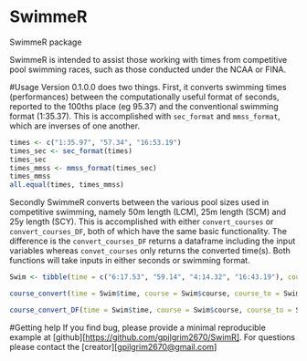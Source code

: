 # SwimmeR
SwimmeR package

SwimmeR is intended to assist those working with times from competitive pool swimming races, such as those conducted under the NCAA or FINA.

#Usage
Version 0.1.0.0 does two things.  First, it converts swimming times (performances) between the computationally useful 
format of seconds, reported to the 100ths place (eg 95.37) and the conventional swimming format (1:35.37).  This is accomplished with `sec_format` and `mmss_format`, which are inverses of one another.

```r
times <- c("1:35.97", "57.34", "16:53.19")
times_sec <- sec_format(times)
times_sec
times_mmss <- mmss_format(times_sec)
times_mmss
all.equal(times, times_mmss)
```

Secondly SwimmeR converts between the various pool sizes used in competitive swimming, namely 50m length (LCM), 25m length (SCM) and 25y length (SCY).  This is accomplished with either `convert_courses` or `convert_courses_DF`, both of which have the same basic functionality.  The difference is the `convert_courses_DF` returns a dataframe including the input variables whereas `convet_courses` only returns the converted time(s).  Both functions will take inputs in either seconds or swimming format.

```r
Swim <- tibble(time = c("6:17.53", "59.14", "4:14.32", "16:43.19"), course = c("LCM", "LCM", "SCY", "SCM"), course_to = c("SCY", "SCY", "SCM", "LCM"), event = c("400 Free", "100 Fly", "400 IM", "1650 Free"))

course_convert(time = Swim$time, course = Swim$course, course_to = Swim$course_to, event = Swim$event)

course_convert_DF(time = Swim$time, course = Swim$course, course_to = Swim$course_to, event = Swim$event)
```

#Getting help
If you find bug, please provide a minimal reproducible example at [github][https://github.com/gpilgrim2670/SwimR]. For questions please contact the [creator][gpilgrim2670@gmail.com]
